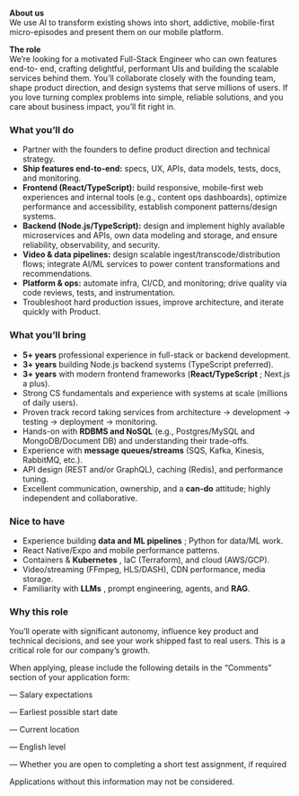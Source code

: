 **About us**  
We use AI to transform existing shows into short, addictive, mobile-first
micro-episodes and present them on our mobile platform.

**The role**  
We’re looking for a motivated Full-Stack Engineer who can own features end-to-
end, crafting delightful, performant UIs and building the scalable services
behind them. You’ll collaborate closely with the founding team, shape product
direction, and design systems that serve millions of users. If you love
turning complex problems into simple, reliable solutions, and you care about
business impact, you’ll fit right in.

### What you’ll do

  * Partner with the founders to define product direction and technical strategy.
  * **Ship features end-to-end:** specs, UX, APIs, data models, tests, docs, and monitoring.
  * **Frontend (React/TypeScript):** build responsive, mobile-first web experiences and internal tools (e.g., content ops dashboards), optimize performance and accessibility, establish component patterns/design systems.
  * **Backend (Node.js/TypeScript):** design and implement highly available microservices and APIs, own data modeling and storage, and ensure reliability, observability, and security.
  * **Video & data pipelines:** design scalable ingest/transcode/distribution flows; integrate AI/ML services to power content transformations and recommendations.
  * **Platform & ops:** automate infra, CI/CD, and monitoring; drive quality via code reviews, tests, and instrumentation.
  * Troubleshoot hard production issues, improve architecture, and iterate quickly with Product.

### What you’ll bring

  * **5+ years** professional experience in full-stack or backend development.
  * **3+ years** building Node.js backend systems (TypeScript preferred).
  * **3+ years** with modern frontend frameworks (**React/TypeScript** ; Next.js a plus).
  * Strong CS fundamentals and experience with systems at scale (millions of daily users).
  * Proven track record taking services from architecture → development → testing → deployment → monitoring.
  * Hands-on with **RDBMS and NoSQL** (e.g., Postgres/MySQL and MongoDB/Document DB) and understanding their trade-offs.
  * Experience with **message queues/streams** (SQS, Kafka, Kinesis, RabbitMQ, etc.).
  * API design (REST and/or GraphQL), caching (Redis), and performance tuning.
  * Excellent communication, ownership, and a **can-do** attitude; highly independent and collaborative.

### Nice to have

  * Experience building **data and ML pipelines** ; Python for data/ML work.
  * React Native/Expo and mobile performance patterns.
  * Containers & **Kubernetes** , IaC (Terraform), and cloud (AWS/GCP).
  * Video/streaming (FFmpeg, HLS/DASH), CDN performance, media storage.
  * Familiarity with **LLMs** , prompt engineering, agents, and **RAG**.

### Why this role

You’ll operate with significant autonomy, influence key product and technical
decisions, and see your work shipped fast to real users. This is a critical
role for our company’s growth.

When applying, please include the following details in the “Comments” section
of your application form:

— Salary expectations

— Earliest possible start date

— Current location

— English level

— Whether you are open to completing a short test assignment, if required

Applications without this information may not be considered.
